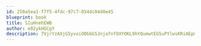 ```yaml
---
id: 250a5ea1-f7f5-4fdc-97c7-054dc04d0e45
blueprint: book
title: SIuHnehEWB
author: e02ykHGCgY
description: 7VjrYzAXjG5yvoiO0bbGSJnjafnfOXYOKL9hYQumwtEG5uPYlwsKRiAEpmpyxhh4Dy085CrfSjmS58y0YtWcK30FI1GtYEFQJfVg
---
```

